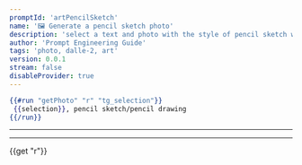 ```yaml
---
promptId: 'artPencilSketch'
name: '🖼️ Generate a pencil sketch photo'
description: 'select a text and photo with the style of pencil sketch will be generated using Dalle-2'
author: 'Prompt Engineering Guide'
tags: 'photo, dalle-2, art'
version: 0.0.1
stream: false
disableProvider: true
---
```

```handlebars
{{#run "getPhoto" "r" "tg_selection"}}
 {{selection}}, pencil sketch/pencil drawing
{{/run}}
```
***
***
{{get "r"}}